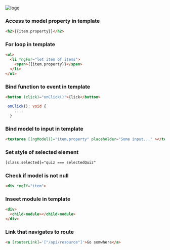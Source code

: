 ![logo](https://cdn.worldvectorlogo.com/logos/angular-3.svg )

### Access to model property in template
```html
<h2>{{item.property}}</h2>
```

### For loop in template 
```html
<ul>
  <li *ngFor="let item of items">
    <span>{{item.property}}</span>
  </li>
</ul>
```

### Bind function to event in template 
```html
<button (click)="onClick()">Click</button>
```
```ts
 onClick(): void {
    ....
  }
```

### Bind model to input in template
```html
<textarea [(ngModel)]="item.property" placeholder="Some input..." ></textarea>
```

### Set style of selected element
```html
[class.selected]="quiz === selectedQuiz"
```

### Check if model is not null
```html
<div *ngIf="item">
```

### Inseet module in template
```html
<div>
  <child-module></child-module>
</div>
```

### Link that navigates to route
```html
<a [routerLink]='["/api/resource"]'>Go somwhere</a>
```